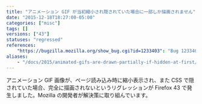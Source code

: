 ```yaml
---
title: "アニメーション GIF が当初縮小され隠されていた場合に一部しか描画されません"
date: "2015-12-18T18:27:00-05:00"
categories: ["misc"]
tags: []
versions: ["43"]
statuses: "regressed"
references:
    "https://bugzilla.mozilla.org/show_bug.cgi?id=1233403": "Bug 1233403 - Animated GIFs are partially drawn if those are hidden at first"
aliases:
    - "/docs/2015/animated-gifs-are-drawn-partially-if-hidden-at-first/"
---
```

アニメーション GIF 画像が、ページ読み込み時に縮小表示され、また CSS で隠されていた場合、完全に描画されないというリグレッションが Firefox 43 で発生しました。Mozilla の開発者が解決策に取り組んでいます。

